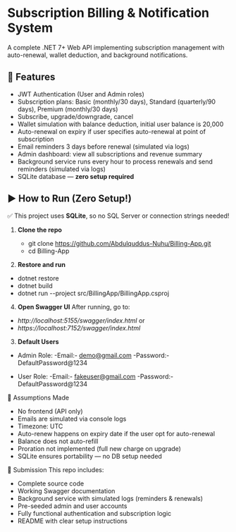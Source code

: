 # Subscription Billing & Notification System

A complete .NET 7+ Web API implementing subscription management with auto-renewal, wallet deduction, and background notifications.

## 🚀 Features

- JWT Authentication (User and Admin roles)
- Subscription plans: Basic (monthly/30 days), Standard (quarterly/90 days), Premium (monthly/30 days)
- Subscribe, upgrade/downgrade, cancel
- Wallet simulation with balance deduction, initial user balance is 20,000
- Auto-renewal on expiry if user specifies auto-renewal at point of subscription
- Email reminders 3 days before renewal (simulated via logs)
- Admin dashboard: view all subscriptions and revenue summary
- Background service runs every hour to process renewals and send reminders (simulated via logs)
- SQLite database — **zero setup required**


## ▶️ How to Run (Zero Setup!)

✅ This project uses **SQLite**, so no SQL Server or connection strings needed!

1. **Clone the repo**
   - git clone https://github.com/Abdulquddus-Nuhu/Billing-App.git
   - cd Billing-App
   
3. **Restore and run**
  - dotnet restore
  - dotnet build
  - dotnet run --project src/BillingApp/BillingApp.csproj

4. **Open Swagger UI**
   After running, go to:
  - _http://localhost:5155/swagger/index.html_ or
  - _https://localhost:7152/swagger/index.html_

3. **Default Users**
- Admin Role:
    -Email:- demo@gmail.com
    -Password:- DefaultPassword@1234

- User Role:
    -Email:- fakeuser@gmail.com
    -Password:- DefaultPassword@1234

📎 Assumptions Made
- No frontend (API only)
- Emails are simulated via console logs
- Timezone: UTC
- Auto-renew happens on expiry date if the user opt for auto-renewal
- Balance does not auto-refill
- Proration not implemented (full new charge on upgrade)
- SQLite ensures portability — no DB setup needed


🎯 Submission
This repo includes:

- Complete source code
- Working Swagger documentation
- Background service with simulated logs (reminders & renewals)
- Pre-seeded admin and user accounts
- Fully functional authentication and subscription logic
- README with clear setup instructions
